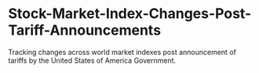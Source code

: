 # Stock-Market-Index-Changes-Post-Tariff-Announcements
Tracking changes across world market indexes post announcement of tariffs by the United States of America Government.
